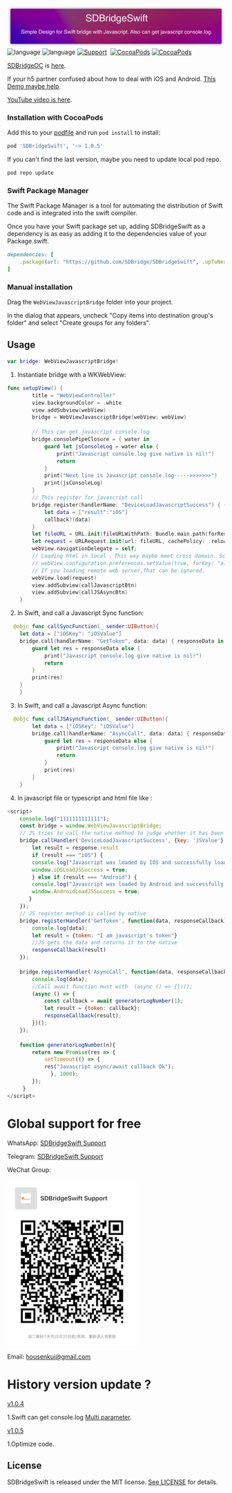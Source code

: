 ![](Resource/SDBridgeSwift.png)
![language](https://img.shields.io/badge/Language-Swift-green)
![language](https://img.shields.io/badge/support-Javascript/Async/Await-green)
[![Support](https://img.shields.io/badge/support-iOS%209%2B%20-FB7DEC.svg?style=flat)](https://www.apple.com/nl/ios/)&nbsp;
[![CocoaPods](https://img.shields.io/badge/pod-v1.0.5-green)](http://cocoapods.org/pods/SDBridgeSwift)
[![CocoaPods](https://img.shields.io/badge/support-SwiftPackageManagr-green)](https://www.swift.org/getting-started/#using-the-package-manager)

[SDBridgeOC](https://github.com/SDBridge/SDBridgeOC) is [here](https://github.com/SDBridge/SDBridgeOC).

If your h5 partner confused about how to deal with iOS and Android.
[This Demo maybe help](https://github.com/SDBridge/TypeScriptDemo).

[YouTube video is here](https://www.youtube.com/results?search_query=SDBridgeSwift).


### Installation with CocoaPods
Add this to your [podfile](https://guides.cocoapods.org/using/getting-started.html) and run `pod install` to install:

```ruby
pod 'SDBridgeSwift', '~> 1.0.5'
```
If you can't find the last version, maybe you need to update local pod repo.
```ruby
pod repo update
```

### Swift Package Manager
The Swift Package Manager is a tool for automating the distribution of Swift code and is integrated into the swift compiler.

Once you have your Swift package set up, adding SDBridgeSwift as a dependency is as easy as adding it to the dependencies value of your Package.swift.
```ruby
dependencies: [
    .package(url: "https://github.com/SDBridge/SDBridgeSwift", .upToNextMajor(from: "1.0.7"))
]
```

### Manual installation
Drag the `WebViewJavascriptBridge` folder into your project.

In the dialog that appears, uncheck "Copy items into destination group's folder" and select "Create groups for any folders".

Usage
-----

```Swift
var bridge: WebViewJavascriptBridge!
```
1) Instantiate bridge with a WKWebView:
```Swift
func setupView() {
        title = "WebViewController"
        view.backgroundColor = .white
        view.addSubview(webView)
        bridge = WebViewJavascriptBridge(webView: webView)
        
        // This can get javascript console.log
        bridge.consolePipeClosure = { water in
            guard let jsConsoleLog = water else {
                print("Javascript console.log give native is nil!")
                return
            }
            print("Next line is Javascript console.log----->>>>>>>")
            print(jsConsoleLog)
        }
        // This register for javascript call
        bridge.register(handlerName: "DeviceLoadJavascriptSuccess") { (parameters, callback) in
            let data = ["result":"iOS"]
            callback?(data)
        }
        let fileURL = URL.init(fileURLWithPath: Bundle.main.path(forResource: "Demo", ofType: "html")!)
        let request = URLRequest.init(url: fileURL, cachePolicy: .reloadIgnoringLocalCacheData, timeoutInterval: 15.0)
        webView.navigationDelegate = self;
        // Loading html in local ，This way maybe meet cross domain. So You should not forget to set
        // webView.configuration.preferences.setValue(true, forKey: "allowFileAccessFromFileURLs")
        // If you loading remote web server,That can be ignored.
        webView.load(request)
        view.addSubview(callJavascriptBtn)
        view.addSubview(callJSAsyncBtn)
    }
```

2)  In Swift, and call a Javascript Sync function:

```Swift
  @objc func callSyncFunction(_ sender:UIButton){
    let data = ["iOSKey": "iOSValue"]
    bridge.call(handlerName: "GetToken", data: data) { responseData in
        guard let res = responseData else {
            print("Javascript console.log give native is nil!")
            return
        }
        print(res)
    }
    }
```
3) In Swift, and call a Javascript Async function:
```Swift
  @objc func callJSAsyncFunction(_ sender:UIButton){
        let data = ["iOSKey": "iOSValue"]
        bridge.call(handlerName: "AsyncCall", data: data) { responseData in
            guard let res = responseData else {
                print("Javascript console.log give native is nil!")
                return
            }
            print(res)
        }
    }
```
4) In javascript file or typescript and html file like :
	
```javascript
<script>
    console.log("1111111111111");
    const bridge = window.WebViewJavascriptBridge;
    // JS tries to call the native method to judge whether it has been loaded successfully and let itself know whether its user is in android app or IOS app
    bridge.callHandler('DeviceLoadJavascriptSuccess', {key: 'JSValue'}, function(response) {
        let result = response.result
        if (result === "iOS") {
        console.log("Javascript was loaded by IOS and successfully loaded.");
        window.iOSLoadJSSuccess = true;
        } else if (result === "Android") {
        console.log("Javascript was loaded by Android and successfully loaded.");
        window.AndroidLoadJSSuccess = true;
       }
    });
    // JS register method is called by native
    bridge.registerHandler('GetToken', function(data, responseCallback) {
        console.log(data);
        let result = {token: "I am javascript's token"}
        //JS gets the data and returns it to the native
        responseCallback(result)
    });
    
    bridge.registerHandler('AsyncCall', function(data, responseCallback) {
        console.log(data);
        //Call await function must with  (async () => {})();
        (async () => {
            const callback = await generatorLogNumber(1);
            let result = {token: callback};
            responseCallback(result);
        })();
    });

    function generatorLogNumber(n){
        return new Promise(res => {
            setTimeout(() => {
            res("Javascript async/await callback Ok");
              }, 1000);
        });
     }
</script>
```
# Global support for free
WhatsApp:
[SDBridgeSwift Support](https://chat.whatsapp.com/JLecXc5AeUh1fnii5tTuT1)

Telegram:
[SDBridgeSwift Support](https://t.me/+5QQvIZRYwwcyYWRl)

WeChat Group:

![](Resource/SDBridgeSwiftSupport.JPG)

Email:
housenkui@gmail.com

# History version update ?
[v1.0.4](https://github.com/SDBridge/SDBridgeSwift)

1.Swift can get console.log [Multi parameter](https://github.com/SDBridge/SDBridgeSwift/blob/main/WebViewJavascriptBridge/JavascriptCode.swift#L74).

[v1.0.5](https://github.com/SDBridge/SDBridgeSwift)

1.Optimize code.

## License

SDBridgeSwift is released under the MIT license. [See LICENSE](https://github.com/SDBridge/SDBridgeSwift/blob/main/LICENSE) for details.
